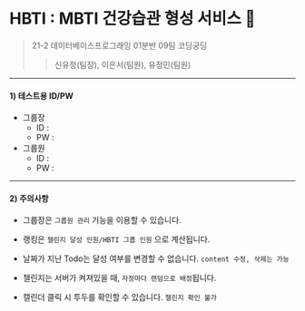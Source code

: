 # **HBTI** : MBTI 건강습관 형성 서비스 :running:
> 21-2 데이터베이스프로그래밍 01분반 09팀 코딩궁딩
>> 신유정(팀장), 이은서(팀원), 유정민(팀원)

---

#### 1) 테스트용 ID/PW
- 그룹장 
	- ID :
	- PW :
- 그룹원 
	- ID :
	- PW : 

--- 
#### 2) 주의사항
- 그룹장은 ```그룹원 관리``` 기능을 이용할 수 있습니다.

- 랭킹은 ```챌린지 달성 인원/HBTI 그룹 인원``` 으로 계산됩니다.

- 날짜가 지난 Todo는 달성 여부를 변경할 수 없습니다. ```content 수정, 삭제는 가능```

- 챌린지는 서버가 켜져있을 때, ```자정마다 랜덤으로 배정```됩니다.

- 캘린더 클릭 시 투두를 확인할 수 있습니다. ```챌린지 확인 불가```